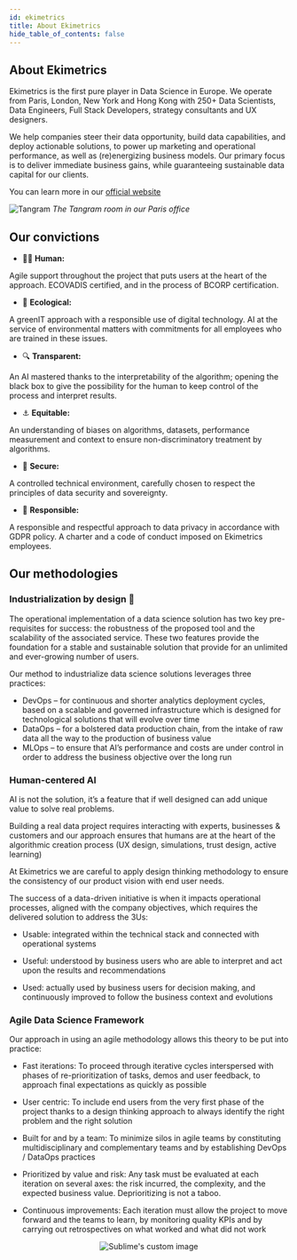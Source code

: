 ```yaml
---
id: ekimetrics
title: About Ekimetrics
hide_table_of_contents: false
---
```



## About Ekimetrics

Ekimetrics is the first pure player in Data Science in Europe. We operate from Paris, London, New York and Hong Kong with 250+ Data Scientists, Data Engineers, Full Stack Developers, strategy consultants and UX designers. 

We help companies steer their data opportunity, build data capabilities, and deploy actionable solutions, to power up marketing and operational performance, as well as (re)energizing business models. Our primary focus is to deliver immediate business gains, while guaranteeing sustainable data capital for our clients.

You can learn more in our [official website](https://ekimetrics.com)

![Tangram](https://ekimetrics.com/wp-content/uploads/2020/06/Header-about-us-min.jpg)
*The Tangram room in our Paris office*




## Our convictions

- 🙋‍♂️ **Human:**

Agile support throughout the project that puts users at the heart of the approach. ECOVADIS certified, and in the process of BCORP certification.

- 🌳 **Ecological:**

A greenIT approach with a responsible use of digital technology. AI at the service of environmental matters with commitments for all employees who are trained in these issues.

- 🔍 **Transparent:**

An AI mastered thanks to the interpretability of the algorithm; opening the black box to give the possibility for the human to keep control of the process and interpret results.

- ⚓ **Equitable:**

An understanding of biases on algorithms, datasets, performance measurement and context to ensure non-discriminatory treatment by algorithms.

- 🔑 **Secure:**

A controlled technical environment, carefully chosen to respect the principles of data security and sovereignty.


- 🙌 **Responsible:**

A responsible and respectful approach to data privacy in accordance with GDPR policy. A charter and a code of conduct imposed on Ekimetrics employees.



## Our methodologies

### <span className="gold">Industrialization by design</span> 🦾

The operational implementation of a data science solution has two key pre-requisites for success: the robustness of the proposed tool and the scalability of the associated service. These two features provide the foundation for a stable and sustainable solution that provide for an unlimited and ever-growing number of users.

Our method to industrialize data science solutions leverages three practices:

- <span className="gold">DevOps</span>  – for continuous and shorter analytics deployment cycles, based on a scalable and governed infrastructure which is designed for technological solutions that will evolve over time
- <span className="gold">DataOps</span> – for a bolstered data production chain, from the intake of raw data all the way to the production of business value
- <span className="gold">MLOps</span> – to ensure that AI’s performance and costs are under control in order to address the business objective over the long run



 ### <span className="gold">Human-centered AI</span>

AI is not the solution, it’s a feature that if well designed can add unique value to solve real problems.

Building a real data project requires interacting with experts, businesses & customers and our approach ensures that humans are at the heart of the algorithmic creation process (UX design, simulations, trust design, active learning)

At Ekimetrics we are careful to apply design thinking methodology to ensure the consistency of our product vision with end user needs.

The success of a data-driven initiative is when it impacts operational processes, aligned with the company objectives, which requires the delivered solution to address the 3Us:

- Usable: integrated within the technical stack and connected with operational systems

- Useful: understood by business users who are able to interpret and act upon the results and recommendations

- Used: actually used by business users for decision making, and continuously improved to follow the business context and evolutions

### <span className="gold">Agile Data Science Framework</span>

Our approach in using an agile methodology allows this theory to be put into practice:

- Fast iterations: To proceed through iterative cycles interspersed with phases of re-prioritization of tasks, demos and user feedback, to approach final expectations as quickly as possible

- User centric: To include end users from the very first phase of the project thanks to a design thinking approach to always identify the right problem and the right solution

- Built for and by a team: To minimize silos in agile teams by constituting multidisciplinary and complementary teams and by establishing DevOps / DataOps practices

- Prioritized by value and risk: Any task must be evaluated at each iteration on several axes: the risk incurred, the complexity, and the expected business value. Deprioritizing is not a taboo.

- Continuous improvements: Each iteration must allow the project to move forward and the teams to learn, by monitoring quality KPIs and by carrying out retrospectives on what worked and what did not work

<p align="center">
  <img src="https://ekimetrics.com/wp-content/uploads/2020/06/header-values-min.jpg" alt="Sublime's custom image"/>
</p> 

